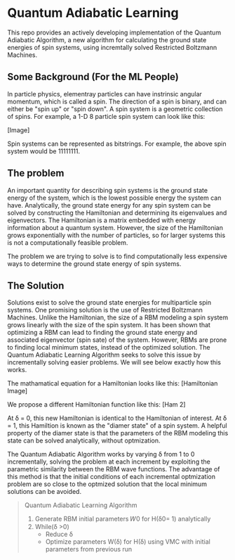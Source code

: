 # Quantum Adiabatic Learning

This repo provides an actively developing implementation of the Quantum Adiabatic Algorithm, a new algorithm for calculating the ground state energies of spin systems, using incremtally solved Restricted Boltzmann Machines.

## Some Background (For the ML People)
In particle physics, elementray particles can have instrinsic angular momentum, which is called a spin. The direction of a spin is binary, and can either be "spin up" or "spin down". A spin system is a geometric collection of spins. For example, a 1-D 8 particle spin system can look like this:

[Image]

Spin systems can be represented as bitstrings. For example, the above spin system would be 11111111.

## The problem
An important quantity for describing spin systems is the ground state energy of the system, which is the lowest possible energy the system can have. Analytically, the ground state energy for any spin system can be solved by constructing the Hamiltonian and determining its eigenvalues and eigenvectors. The Hamiltonian is a matrix embedded with energy information about a quantum system. However, the size of the Hamiltonian grows exponentially with the number of particles, so for larger systems this is not a computationally feasible problem. 

The problem we are trying to solve is to find computationally less expensive ways to determine the ground state energy of spin systems.

## The Solution
Solutions exist to solve the ground state energies for multiparticle spin systems. One promising solution is the use of Restricted Boltzmann Machines. Unlike the Hamiltonian, the size of a RBM modeling a spin system grows linearly with the size of the spin system. It has been shown that optimizing a RBM can lead to finding the ground state energy and associated eigenvector (spin sate) of the system. However, RBMs are prone to finding local minimum states, instead of the optimized solution. The Quantum Adiabatic Learning Algorithm seeks to solve this issue by incrementally solving easier problems. We will see below exactly how this works.

The mathamatical equation for a Hamiltonian looks like this:
[Hamiltonian Image]

We propose a different Hamiltonian function like this:
[Ham 2]

At δ = 0, this new Hamiltonian is identical to the Hamiltonian of interest. At δ = 1, this Hamiltion is known as the "diamer state" of a spin system. A helpful property of the diamer state is that the parameters of the RBM modeling this state can be solved analytically, without optmization. 

The Quantum Adiabatic Algorithm works by varying δ from 1 to 0 incrementally, solving the problem at each increment by exploiting the parametric similarity between the RBM wave functions. The advantage of this method is that the initial conditions of each incremental optmization problem are so close to the optmized solution that the local minimum solutions can be avoided.

> Quantum Adiabatic Learning Algorithm
> 1. Generate RBM initial parameters 𝑊0 for H(δ0= 1) analytically
> 2. While(δ >0)
>    - Reduce δ
>    - Optimize parameters W(δ) for H(δ) using VMC with initial
parameters from previous run
